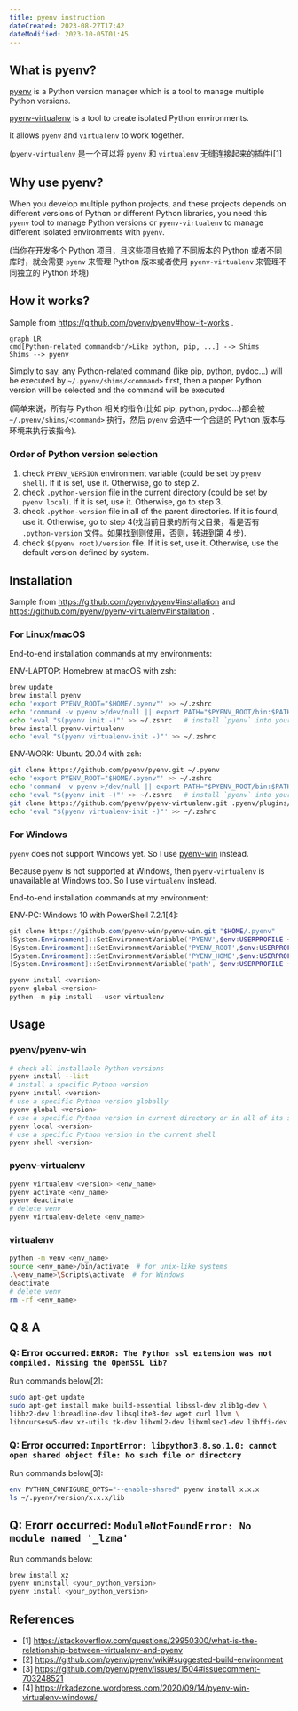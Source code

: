 ```yaml
---
title: pyenv instruction
dateCreated: 2023-08-27T17:42
dateModified: 2023-10-05T01:45
---
```


## What is pyenv?

[pyenv](https://github.com/pyenv/pyenv) is a Python version manager which is a tool to manage multiple Python versions.

[pyenv-virtualenv](https://github.com/pyenv/pyenv-virtualenv) is a tool to create isolated Python environments.

It allows `pyenv` and `virtualenv` to work together.

(`pyenv-virtualenv` 是一个可以将 `pyenv` 和 `virtualenv` 无缝连接起来的插件)\[1\]

## Why use pyenv?

When you develop multiple python projects, and these projects depends on different versions of Python or different Python libraries, you need this `pyenv` tool to manage Python versions or `pyenv-virtualenv` to manage different isolated environments with `pyenv`.

(当你在开发多个 Python 项目，且这些项目依赖了不同版本的 Python 或者不同库时，就会需要 `pyenv` 来管理 Python 版本或者使用 `pyenv-virtualenv` 来管理不同独立的 Python 环境)

## How it works?

Sample from https://github.com/pyenv/pyenv#how-it-works .

```mermaid
graph LR
cmd[Python-related command<br/>Like python, pip, ...] --> Shims
Shims --> pyenv
```

Simply to say, any Python-related command (like pip, python, pydoc...) will be executed by `~/.pyenv/shims/<command>` first, then a proper Python version will be selected and the command will be executed

(简单来说，所有与 Python 相关的指令(比如 pip, python, pydoc...)都会被 `~/.pyenv/shims/<command>` 执行，然后 `pyenv` 会选中一个合适的 Python 版本与环境来执行该指令).

### Order of Python version selection

1. check `PYENV_VERSION` environment variable (could be set by `pyenv shell`). If it is set, use it. Otherwise, go to step 2.
2. check `.python-version` file in the current directory (could be set by `pyenv local`). If it is set, use it. Otherwise, go to step 3.
3. check `.python-version` file in all of the parent directories. If it is found, use it. Otherwise, go to step 4(找当前目录的所有父目录，看是否有 `.python-version` 文件。如果找到则使用，否则，转进到第 4 步).
4. check `$(pyenv root)/version` file. If it is set, use it. Otherwise, use the default version defined by system.

## Installation

Sample from https://github.com/pyenv/pyenv#installation and https://github.com/pyenv/pyenv-virtualenv#installation .

### For Linux/macOS

End-to-end installation commands at my environments:

ENV-LAPTOP: Homebrew at macOS with zsh:

```bash
brew update
brew install pyenv
echo 'export PYENV_ROOT="$HOME/.pyenv"' >> ~/.zshrc
echo 'command -v pyenv >/dev/null || export PATH="$PYENV_ROOT/bin:$PATH"' >> ~/.zshrc
echo 'eval "$(pyenv init -)"' >> ~/.zshrc   # install `pyenv` into your shell as a shell function, enable shims and autocompletion
brew install pyenv-virtualenv
echo 'eval "$(pyenv virtualenv-init -)"' >> ~/.zshrc
```

ENV-WORK: Ubuntu 20.04 with zsh:

```bash
git clone https://github.com/pyenv/pyenv.git ~/.pyenv
echo 'export PYENV_ROOT="$HOME/.pyenv"' >> ~/.zshrc
echo 'command -v pyenv >/dev/null || export PATH="$PYENV_ROOT/bin:$PATH"' >> ~/.zshrc
echo 'eval "$(pyenv init -)"' >> ~/.zshrc   # install `pyenv` into your shell as a shell function, enable shims and autocompletion
git clone https://github.com/pyenv/pyenv-virtualenv.git .pyenv/plugins/pyenv-virtualenv
echo 'eval "$(pyenv virtualenv-init -)"' >> ~/.zshrc
```

### For Windows

`pyenv` does not support Windows yet. So I use [pyenv-win](https://github.com/pyenv-win/pyenv-win) instead.

Because `pyenv` is not supported at Windows, then `pyenv-virtualenv` is unavailable at Windows too. So I use `virtualenv` instead.

End-to-end installation commands at my environment:

ENV-PC: Windows 10 with PowerShell 7.2.1\[4\]:

```powershell
git clone https://github.com/pyenv-win/pyenv-win.git "$HOME/.pyenv"
[System.Environment]::SetEnvironmentVariable('PYENV',$env:USERPROFILE + "\.pyenv\pyenv-win\","User")
[System.Environment]::SetEnvironmentVariable('PYENV_ROOT',$env:USERPROFILE + "\.pyenv\pyenv-win\","User")
[System.Environment]::SetEnvironmentVariable('PYENV_HOME',$env:USERPROFILE + "\.pyenv\pyenv-win\","User")
[System.Environment]::SetEnvironmentVariable('path', $env:USERPROFILE + "\.pyenv\pyenv-win\bin;" + $env:USERPROFILE + "\.pyenv\pyenv-win\shims;" + [System.Environment]::GetEnvironmentVariable('path', "User"),"User")

pyenv install <version>
pyenv global <version>
python -m pip install --user virtualenv
```

## Usage

### pyenv/pyenv-win

```bash
# check all installable Python versions
pyenv install --list
# install a specific Python version
pyenv install <version>
# use a specific Python version globally
pyenv global <version>
# use a specific Python version in current directory or in all of its subdirectories
pyenv local <version>
# use a specific Python version in the current shell
pyenv shell <version>
```

### pyenv-virtualenv

```bash
pyenv virtualenv <version> <env_name>
pyenv activate <env_name>
pyenv deactivate
# delete venv
pyenv virtualenv-delete <env_name>
```

### virtualenv

```bash
python -m venv <env_name>
source <env_name>/bin/activate  # for unix-like systems
.\<env_name>\Scripts\activate  # for Windows
deactivate
# delete venv
rm -rf <env_name>
```

## Q & A

### Q: Error occurred: `ERROR: The Python ssl extension was not compiled. Missing the OpenSSL lib?`

Run commands below\[2\]:

```bash
sudo apt-get update
sudo apt-get install make build-essential libssl-dev zlib1g-dev \
libbz2-dev libreadline-dev libsqlite3-dev wget curl llvm \
libncursesw5-dev xz-utils tk-dev libxml2-dev libxmlsec1-dev libffi-dev liblzma-dev
```

### Q: Error occurred: `ImportError: libpython3.8.so.1.0: cannot open shared object file: No such file or directory`

Run commands below\[3\]:

```bash
env PYTHON_CONFIGURE_OPTS="--enable-shared" pyenv install x.x.x
ls ~/.pyenv/version/x.x.x/lib
```

## Q: Erorr occurred: `ModuleNotFoundError: No module named '_lzma'`

Run commands below:

```sh
brew install xz
pyenv uninstall <your_python_version>
pyenv install <your_python_version>
```
## References

- \[1\] https://stackoverflow.com/questions/29950300/what-is-the-relationship-between-virtualenv-and-pyenv
- \[2\] https://github.com/pyenv/pyenv/wiki#suggested-build-environment
- \[3\] https://github.com/pyenv/pyenv/issues/1504#issuecomment-703248521
- \[4\] https://rkadezone.wordpress.com/2020/09/14/pyenv-win-virtualenv-windows/
